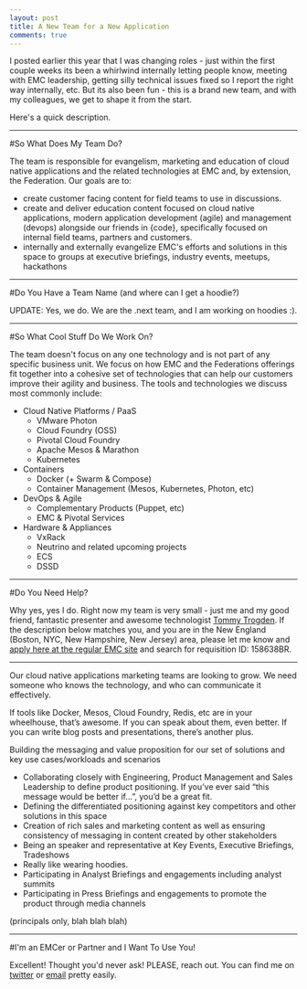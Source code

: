 ```yaml
---
layout: post
title: A New Team for a New Application
comments: true
---
```


I posted earlier this year that I was changing roles - just within the first couple weeks its been a whirlwind internally letting people know, meeting with EMC leadership, getting silly technical issues fixed so I report the right way internally, etc.  But its also been fun - this is a brand new team, and with my colleagues, we get to shape it from the start.

Here's a quick description.

---

#So What Does My Team Do?

The team is responsible for evangelism, marketing and education of cloud native applications and the related technologies at EMC and, by extension, the Federation.  Our goals are to:

* create customer facing content for field teams to use in discussions.
* create and deliver education content focused on cloud native applications, modern application development (agile) and management (devops) alongside our friends in {code}, specifically focused on internal field teams, partners and customers.
* internally and externally evangelize EMC's efforts and solutions in this space to groups at executive briefings, industry events, meetups, hackathons

---

#Do You Have a Team Name (and where can I get a hoodie?)

UPDATE: Yes, we do.  We are the .next team, and I am working on hoodies :).

---

#So What Cool Stuff Do We Work On?

The team doesn't focus on any one technology and is not part of any specific business unit.  We focus on how EMC and the Federations offerings fit together into a cohesive set of technologies that can help our customers improve their agility and business. The tools and technologies we discuss most commonly include:

* Cloud Native Platforms / PaaS
  * VMware Photon
  * Cloud Foundry (OSS)
  * Pivotal Cloud Foundry
  * Apache Mesos & Marathon
  * Kubernetes
* Containers
  * Docker (+ Swarm & Compose)
  * Container Management (Mesos, Kubernetes, Photon, etc)
* DevOps & Agile
  * Complementary Products (Puppet, etc)
  * EMC & Pivotal Services
* Hardware & Appliances
  * VxRack
  * Neutrino and related upcoming projects
  * ECS
  * DSSD
 
---
 
#Do You Need Help?
 
Why yes, yes I do.  Right now my team is very small - just me and my good friend, fantastic presenter and awesome technologist [Tommy Trogden](https://twitter.com/vTexan?ref_src=twsrc%5Egoogle%7Ctwcamp%5Eserp%7Ctwgr%5Eauthor).  If the description below matches you, and you are in the New England (Boston, NYC, New Hampshire, New Jersey) area, please let me know and [apply here at the regular EMC site](https://sjobs.brassring.com/TGWebHost/home.aspx?partnerid=20085&siteid=5109) and search for requisition ID: 158638BR.

---

Our cloud native applications marketing teams are looking to grow.  We need someone who knows the technology, and who can communicate it effectively.

If tools like Docker, Mesos, Cloud Foundry, Redis, etc are in your wheelhouse, that’s awesome.  If you can speak about them, even better.  If you can write blog posts and presentations, there’s another plus.

Building the messaging and value proposition for our set of solutions and key use cases/workloads and scenarios    

* Collaborating closely with Engineering, Product Management and Sales Leadership to define product positioning.  If you’ve ever said “this message would be better if…”, you’d be a great fit.
* Defining the differentiated positioning against key competitors and other solutions in this space
* Creation of rich sales and marketing content as well as ensuring consistency of messaging in content created by other stakeholders
* Being an speaker and representative at Key Events, Executive Briefings, Tradeshows
* Really like wearing hoodies.
* Participating in Analyst Briefings and engagements including analyst summits
* Participating in Press Briefings and engagements to promote the product through media channels
 
(principals only, blah blah blah)

---

#I'm an EMCer or Partner and I Want To Use You!

Excellent!  Thought you'd never ask!   PLEASE, reach out.  You can find me on [twitter](https://twitter.com/mcowger) or [email](mailto:matt.cowger@emc.com) pretty easily.
